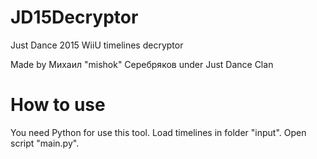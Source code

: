 # JD15Decryptor
Just Dance 2015 WiiU timelines decryptor

Made by Михаил "mishok" Серебряков under Just Dance Clan

# How to use
You need Python for use this tool. Load timelines in folder "input". Open script "main.py".

